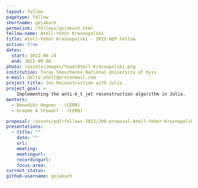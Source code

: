 ```yaml
---
layout: fellow
pagetype: fellow
shortname: gojakuch
permalink: /fellows/gojakuch.html
fellow-name: Atell-Yehor Krasnopolski
title: Atell-Yehor Krasnopolski - IRIS-HEP Fellow
active: True
dates:
  start: 2022-06-24
  end: 2022-09-08
photo: /assets/images/team/Atell-Krasnopolski.png
institution: Taras Shevchenko National University of Kyiv
e-mail: delta-atell@protonmail.com
project_title: Jet Reconstruction with Julia
project_goal: >
    Implementing the anti-k_t jet reconstruction algorithm in Julia.
mentors:
  - Benedikt Hegner - (CERN)
  - Graeme A Stewart - (CERN)

proposal: /assets/pdf/fellows-2022/208-proposal-Atell-Yehor-Krasnopolski.pdf
presentations:
  - title: ""
    date: ""
    url:
    meeting:
    meetingurl:
    recordingurl:
    focus-area:
current_status:
github-username: gojakuch
---
```

